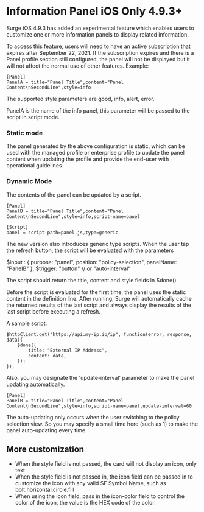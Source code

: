 Information Panel iOS Only 4.9.3+
=================================

Surge iOS 4.9.3 has added an experimental feature which enables users to customize one or more information panels to display related information.

To access this feature, users will need to have an active subscription that expires after September 22, 2021. If the subscription expires and there is a Panel profile section still configured, the panel will not be displayed but it will not affect the normal use of other features. Example:

```
[Panel]
PanelA = title="Panel Title",content="Panel Content\nSecondLine",style=info
```

The supported style parameters are good, info, alert, error.

PanelA is the name of the info panel, this parameter will be passed to the script in script mode.

### Static mode

The panel generated by the above configuration is static, which can be used with the managed profile or enterprise profile to update the panel content when updating the profile and provide the end-user with operational guidelines.

### Dynamic Mode

The contents of the panel can be updated by a script.

```
[Panel]
PanelB = title="Panel Title",content="Panel Content\nSecondLine",style=info,script-name=panel

[Script]
panel = script-path=panel.js,type=generic
```

The new version also introduces generic type scripts. When the user tap the refresh button, the script will be evaluated with the parameters

$input : { purpose: "panel", position: "policy-selection", panelName: "PanelB" }, $trigger: "button" // or "auto-interval"

The script should return the title, content and style fields in $done().

Before the script is evaluated for the first time, the panel uses the static content in the definition line. After running, Surge will automatically cache the returned results of the last script and always display the results of the last script before executing a refresh.

A sample script:

```
$httpClient.get("https://api.my-ip.io/ip", function(error, response, data){
    $done({
        title: "External IP Address",
        content: data,
    });
});
```

Also, you may designate the 'update-interval' parameter to make the panel updating automatically.

```
[Panel]
PanelB = title="Panel Title",content="Panel Content\nSecondLine",style=info,script-name=panel,update-interval=60
```

The auto-updating only occurs when the user switching to the policy selection view. So you may specify a small time here (such as 1) to make the panel auto-updating every time.

More customization
------------------

*   When the style field is not passed, the card will not display an icon, only text
*   When the style field is not passed in, the icon field can be passed in to customize the icon with any valid SF Symbol Name, such as bolt.horizontal.circle.fill
*   When using the icon field, pass in the icon-color field to control the color of the icon, the value is the HEX code of the color.